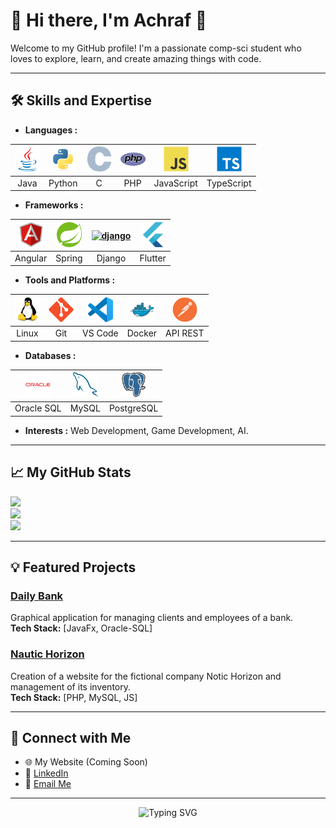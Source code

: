# 🌟 Hi there, I'm Achraf 👋

Welcome to my GitHub profile! I'm a passionate comp-sci student who loves to explore, learn, and create amazing things with code.

---

## 🛠️ Skills and Expertise

- **Languages :**

| [<img src="https://raw.githubusercontent.com/devicons/devicon/master/icons/java/java-original.svg" alt="java" width="40" height="40">](https://www.java.com) | [<img src="https://raw.githubusercontent.com/devicons/devicon/master/icons/python/python-original.svg" alt="python" width="40" height="40">](https://www.python.org) | [<img src="https://raw.githubusercontent.com/devicons/devicon/master/icons/c/c-original.svg" alt="c" width="40" height="40">](https://www.cprogramming.com) | [<img src="https://raw.githubusercontent.com/devicons/devicon/master/icons/php/php-original.svg" alt="php" width="40" height="40">](https://www.php.net) | [<img src="https://raw.githubusercontent.com/devicons/devicon/master/icons/javascript/javascript-original.svg" alt="javascript" width="40" height="40">](https://developer.mozilla.org/en-US/docs/Web/JavaScript) | [<img src="https://raw.githubusercontent.com/devicons/devicon/master/icons/typescript/typescript-original.svg" alt="typescript" width="40" height="40">](https://www.typescriptlang.org) |
|:---:|:---:|:---:|:---:|:---:|:---:|
| Java | Python | C | PHP | JavaScript | TypeScript |

- **Frameworks :**

| [<img src="https://raw.githubusercontent.com/devicons/devicon/master/icons/angularjs/angularjs-original.svg" alt="angular" width="40" height="40">](https://angular.io) | [<img src="https://raw.githubusercontent.com/devicons/devicon/master/icons/spring/spring-original.svg" alt="spring" width="40" height="40">](https://spring.io) | [<img src="https://cdn.jsdelivr.net/gh/devicons/devicon/icons/django/django-plain.svg" alt="django" width="40" height="40">](https://www.djangoproject.com) | [<img src="https://raw.githubusercontent.com/devicons/devicon/master/icons/flutter/flutter-original.svg" alt="flutter" width="40" height="40">](https://flutter.dev) |
|:---:|:---:|:---:|:---:|
| Angular | Spring | Django | Flutter |

- **Tools and Platforms :**

| [<img src="https://raw.githubusercontent.com/devicons/devicon/master/icons/linux/linux-original.svg" alt="linux" width="40" height="40">](https://www.linux.org) | [<img src="https://raw.githubusercontent.com/devicons/devicon/master/icons/git/git-original.svg" alt="git" width="40" height="40">](https://git-scm.com) | [<img src="https://raw.githubusercontent.com/devicons/devicon/master/icons/vscode/vscode-original.svg" alt="vscode" width="40" height="40">](https://code.visualstudio.com) | [<img src="https://raw.githubusercontent.com/devicons/devicon/master/icons/docker/docker-original.svg" alt="docker" width="40" height="40">](https://www.docker.com) | [<img src="https://raw.githubusercontent.com/devicons/devicon/master/icons/postman/postman-original.svg" alt="rest" width="40" height="40">](https://www.postman.com) |
|:---:|:---:|:---:|:---:|:---:|
| Linux | Git | VS Code | Docker | API REST |

- **Databases :**

| [<img src="https://raw.githubusercontent.com/devicons/devicon/master/icons/oracle/oracle-original.svg" alt="oracle-sql" width="40" height="40">](https://www.oracle.com/database/) | [<img src="https://raw.githubusercontent.com/devicons/devicon/master/icons/mysql/mysql-original.svg" alt="mysql" width="40" height="40">](https://www.mysql.com) | [<img src="https://raw.githubusercontent.com/devicons/devicon/master/icons/postgresql/postgresql-original.svg" alt="postgresql" width="40" height="40">](https://www.postgresql.org) |
|:---:|:---:|:---:|
| Oracle SQL | MySQL | PostgreSQL |

- **Interests :** Web Development, Game Development, AI.

---

## 📈 My GitHub Stats

<p>
  <img src="https://github-readme-stats.vercel.app/api?username=AchrafAmeri&show_icons=true&theme=radical&hide_border=true" width="50%" /><br>
  <img src="https://github-readme-stats.vercel.app/api/top-langs/?username=AchrafAmeri&theme=radical&hide_border=true" width="50%" /><br>
  <img src="https://github-profile-trophy.vercel.app/?username=AchrafAmeri&theme=radical&no-frame=true&row=1&column=3" width="50%" />
</p>

---

## 💡 Featured Projects

### [Daily Bank](https://github.com/IUT-Blagnac/sae2-01-devapp-2024-sae-2a3)
Graphical application for managing clients and employees of a bank.  
**Tech Stack:** [JavaFx, Oracle-SQL]

### [Nautic Horizon](https://github.com/IUT-Blagnac/sae-3-01-devapp-2024-2025-G2A-9)
Creation of a website for the fictional company Notic Horizon and management of its inventory.  
**Tech Stack:** [PHP, MySQL, JS]

---

## 🤝 Connect with Me

- 🌐 My Website (Coming Soon)
- 💼 [LinkedIn](https://linkedin.com/in/achraf-ameri)
- 📧 [Email Me](mailto:mohammed.ameri@etu.univ-tlse2.fr)

---

<p align="center">
  <img src="https://readme-typing-svg.demolab.com?font=Fira+Code&size=24&duration=4000&pause=1000&color=F75C7E&center=true&vCenter=true&width=450&lines=Thanks+for+visiting+my+profile!;Have+a+Nice+Day!" alt="Typing SVG">
</p>

